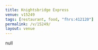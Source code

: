 ```yaml
---
title: Knightsbridge Express
venue: v15249
tags: [restaurant, food, "fhrs:412120"]
permalink: /v/15249/
layout: venue
---
```

null
